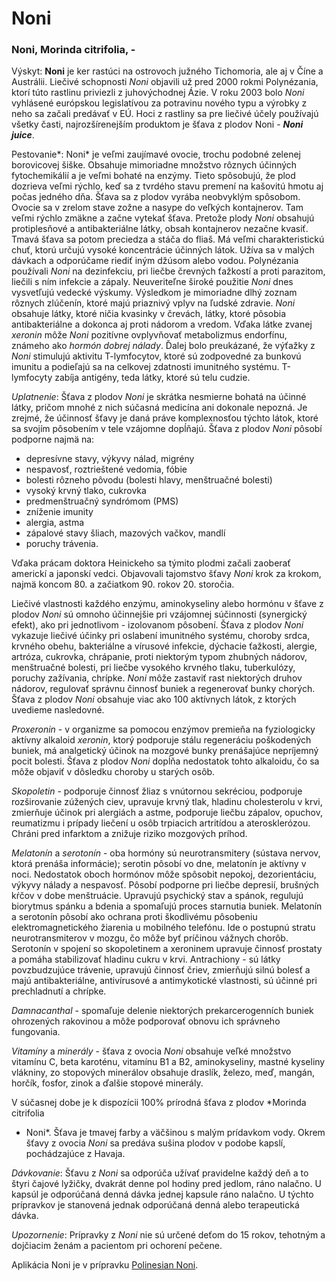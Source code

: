 Noni
====

### Noni, Morinda citrifolia, -

Výskyt: **Noni** je ker rastúci na ostrovoch južného Tichomoria, ale aj v Číne a
Austrálii. Liečivé schopnosti *Noni* objavili už pred 2000 rokmi Polynézania,
ktorí túto rastlinu priviezli z juhovýchodnej Ázie. V roku 2003 bolo *Noni*
vyhlásené európskou legislatívou za potravinu nového typu a výrobky z neho sa
začali predávať v EÚ. Hoci z rastliny sa pre liečivé účely používajú všetky
časti, najrozšírenejším produktom je šťava z plodov Noni - ***Noni juice***.

Pestovanie*: Noni* je veľmi zaujímavé ovocie, trochu podobné zelenej borovicovej
šiške. Obsahuje mimoriadne množstvo rôznych účinných fytochemikálií a je veľmi
bohaté na enzýmy. Tieto spôsobujú, že plod dozrieva veľmi rýchlo, keď sa z
tvrdého stavu premení na kašovitú hmotu aj počas jedného dňa. Šťava sa z plodov
vyrába neobvyklým spôsobom. Ovocie sa v zrelom stave zožne a nasype do veľkých
kontajnerov. Tam veľmi rýchlo zmäkne a začne vytekať šťava. Pretože plody *Noni*
obsahujú protiplesňové a antibakteriálne látky, obsah kontajnerov nezačne
kvasiť. Tmavá šťava sa potom preciedza a stáča do fliaš. Má veľmi
charakteristickú chuť, ktorú určujú vysoké koncentrácie účinných látok. Užíva sa
v malých dávkach a odporúčame riediť iným džúsom alebo vodou. Polynézania
používali *Noni* na dezinfekciu, pri liečbe črevných ťažkostí a proti parazitom,
liečili s ním infekcie a zápaly. Neuveriteľne široké použitie *Noni* dnes
vysvetľujú vedecké výskumy. Výsledkom je mimoriadne dlhý zoznam rôznych
zlúčenín, ktoré majú priaznivý vplyv na ľudské zdravie. *Noni* obsahuje látky,
ktoré ničia kvasinky v črevách, látky, ktoré pôsobia antibakteriálne a dokonca
aj proti nádorom a vredom. Vďaka látke zvanej *xeronin* môže *Noni* pozitívne
ovplyvňovať metabolizmus endorfínu, známeho ako *hormón dobrej nálady*. Ďalej
bolo preukázané, že výťažky z *Noni* stimulujú aktivitu T-lymfocytov, ktoré sú
zodpovedné za bunkovú imunitu a podieľajú sa na celkovej zdatnosti imunitného
systému. T-lymfocyty zabíja antigény, teda látky, ktoré sú telu cudzie.

*Uplatnenie*: Šťava z plodov *Noni* je skrátka nesmierne bohatá na účinné látky,
pričom mnohé z nich súčasná medicína ani dokonale nepozná. Je zrejmé, že
účinnosť šťavy je daná práve komplexnosťou týchto látok, ktoré sa svojím
pôsobením v tele vzájomne dopĺňajú. Šťava z plodov *Noni* pôsobí podporne najmä
na:

* depresívne stavy, výkyvy nálad, migrény
* nespavosť, roztrieštené vedomia, fóbie
* bolesti rôzneho pôvodu (bolesti hlavy, menštruačné bolesti)
* vysoký krvný tlako, cukrovka
* predmenštruačný syndrómom (PMS)
* zníženie imunity
* alergia, astma
* zápalové stavy šliach, mazových vačkov, mandlí
* poruchy trávenia.

Vďaka prácam doktora Heinickeho sa týmito plodmi začali zaoberať americkí a
japonskí vedci. Objavovali tajomstvo šťavy *Noni* krok za krokom, najmä koncom
80. a začiatkom 90. rokov 20. storočia.

Liečivé vlastnosti každého enzýmu, aminokyseliny alebo hormónu v šťave z plodov
*Noni* sú omnoho účinnejšie pri vzájomnej súčinnosti (synergický efekt), ako pri
jednotlivom - izolovanom pôsobení. Šťava z plodov *Noni* vykazuje liečivé účinky
pri oslabení imunitného systému, choroby srdca, krvného obehu, bakteriálne a
vírusové infekcie, dýchacie ťažkosti, alergie, artróza, cukrovka, chrápanie,
proti niektorým typom zhubných nádorov, menštruačné bolesti, pri liečbe vysokého
krvného tlaku, tuberkulózy, poruchy zažívania, chrípke. *Noni* môže zastaviť
rast niektorých druhov nádorov, regulovať správnu činnosť buniek a regenerovať
bunky chorých. Šťava z plodov *Noni* obsahuje viac ako 100 aktívnych látok, z
ktorých uvedieme nasledovné.

*Proxeronin* - v organizme sa pomocou enzýmov premieňa na fyziologicky aktívny
alkaloid *xeronin*, ktorý podporuje stálu regeneráciu poškodených buniek, má
analgetický účinok na mozgové bunky prenášajúce nepríjemný pocit bolesti. Šťava
z plodov *Noni* dopĺňa nedostatok tohto alkaloidu, čo sa môže objaviť v dôsledku
choroby u starých osôb.

*Skopoletin* - podporuje činnosť žliaz s vnútornou sekréciou, podporuje
rozširovanie zúžených ciev, upravuje krvný tlak, hladinu cholesterolu v krvi,
zmierňuje účinok pri alergiách a astme, podporuje liečbu zápalov, opuchov,
reumatizmu i prípady liečení u osôb trpiacich artritídou a aterosklerózou.
Chráni pred infarktom a znižuje riziko mozgových príhod.

*Melatonín* a *serotonín* - oba hormóny sú neurotransmitery (sústava nervov,
ktorá prenáša informácie); serotin pôsobí vo dne, melatonín je aktívny v noci.
Nedostatok oboch hormónov môže spôsobit nepokoj, dezorientáciu, výkyvy nálady a
nespavosť. Pôsobí podporne pri liečbe depresií, brušných kŕčov v dobe
menštruácie. Upravujú psychický stav a spánok, regulujú biorytmus spánku a
bdenia a spomaľujú proces starnutia buniek. Melatonín a serotonín pôsobí ako
ochrana proti škodlivému pôsobeniu elektromagnetického žiarenia u mobilného
telefónu. Ide o postupnú stratu neurotransmiterov v mozgu, čo môže byť príčinou
vážnych chorôb. Serotonín v spojení so skopoletinem a xeroninem upravuje činnosť
prostaty a pomáha stabilizovať hladinu cukru v krvi. Antrachiony - sú látky
povzbudzujúce trávenie, upravujú činnosť čriev, zmierňujú silnú bolesť a majú
antibakteriálne, antivírusové a antimykotické vlastnosti, sú účinné pri
prechladnutí a chrípke.

*Damnacanthal* - spomaľuje delenie niektorých prekarcerogenních buniek
ohrozených rakovinou a môže podporovať obnovu ich správneho fungovania.

*Vitamíny* a *minerály* - šťava z ovocia *Noni* obsahuje veľké množstvo vitamínu
C, beta karoténu, vitamínu B1 a B2, aminokyseliny, mastné kyseliny vlákniny, zo
stopových minerálov obsahuje draslík, železo, meď, mangán, horčík, fosfor, zinok
a ďalšie stopové minerály.

V súčasnej dobe je k dispozícii 100% prírodná šťava z plodov *Morinda citrifolia
- Noni*. Šťava je tmavej farby a väčšinou s malým prídavkom vody. Okrem šťavy z
ovocia *Noni* sa predáva sušina plodov v podobe kapslí, pochádzajúce z Havaja.

*Dávkovanie*: Šťavu z *Noni* sa odporúča užívať pravidelne každý deň a to štyri
čajové lyžičky, dvakrát denne pol hodiny pred jedlom, ráno nalačno. U kapsúl je
odporúčaná denná dávka jednej kapsule ráno nalačno. U týchto prípravkov je
stanovená jednak odporúčaná denná alebo terapeutická dávka.

*Upozornenie*: Prípravky z *Noni* nie sú určené deťom do 15 rokov, tehotným a
dojčiacim ženám a pacientom pri ochorení pečene.

Aplikácia Noni je v prípravku [Polinesian
Noni](/sip/#p/polinesian-noni).

